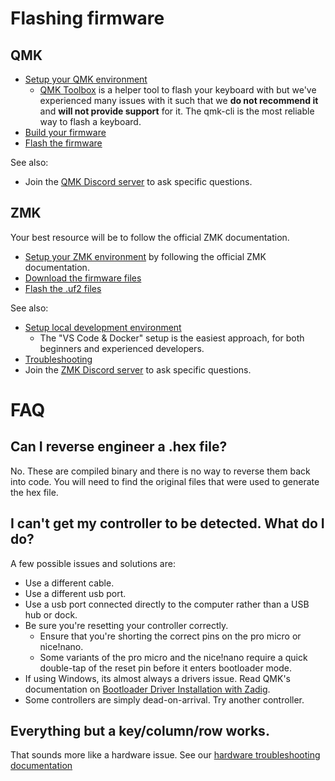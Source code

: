 # Flashing firmware

## QMK

- [Setup your QMK environment](https://docs.qmk.fm/#/newbs_getting_started)
  - [QMK Toolbox](https://docs.qmk.fm/#/newbs_flashing?id=flashing-your-keyboard-with-qmk-toolbox) is a helper tool to flash your keyboard with but we've experienced many issues with it such that we **do not recommend it** and **will not provide support** for it. The qmk-cli is the most reliable way to flash a keyboard.
- [Build your firmware](https://docs.qmk.fm/#/newbs_building_firmware)
- [Flash the firmware](https://docs.qmk.fm/#/newbs_building_firmware?id=flash-your-firmware)

See also:

- Join the [QMK Discord server](https://docs.qmk.fm/#/support?id=realtime-chat) to ask specific questions.

## ZMK

Your best resource will be to follow the official ZMK documentation.

- [Setup your ZMK environment](https://zmkfirmware.dev/docs/user-setup#installing-the-firmware) by following the official ZMK documentation.
- [Download the firmware files](https://zmkfirmware.dev/docs/user-setup#download-the-archive)
- [Flash the .uf2 files](https://zmkfirmware.dev/docs/user-setup#flashing-uf2-files)

See also:

- [Setup local development environment](https://zmkfirmware.dev/docs/development/setup)
  - The "VS Code & Docker" setup is the easiest approach, for both beginners and experienced developers.
- [Troubleshooting](https://zmkfirmware.dev/docs/troubleshooting/)
- Join the [ZMK Discord server](https://zmkfirmware.dev/community/discord/invite) to ask specific questions.

# FAQ

## Can I reverse engineer a .hex file?

No. These are compiled binary and there is no way to reverse them back into code. You will need to find the original files that were used to generate the hex file.

## I can't get my controller to be detected. What do I do?

A few possible issues and solutions are:

- Use a different cable.
- Use a different usb port.
- Use a usb port connected directly to the computer rather than a USB hub or dock.
- Be sure you're resetting your controller correctly.
  - Ensure that you're shorting the correct pins on the pro micro or nice!nano.
  - Some variants of the pro micro and the nice!nano require a quick double-tap of the reset pin before it enters bootloader mode.
- If using Windows, its almost always a drivers issue. Read QMK's documentation on [Bootloader Driver Installation with Zadig](https://docs.qmk.fm/#/driver_installation_zadig?id=bootloader-driver-installation-with-zadig).
- Some controllers are simply dead-on-arrival. Try another controller.

## Everything but a key/column/row works.

That sounds more like a hardware issue. See our [hardware troubleshooting documentation](../troubleshooting.md#A-column-or-a-row-of-keys-do-not-respond)
